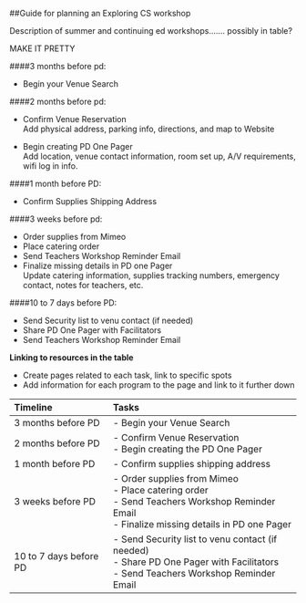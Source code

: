 
##Guide for planning an Exploring CS workshop

Description of summer and continuing ed workshops....... possibly in table?

MAKE IT PRETTY


####3 months before pd:
<br/>

- Begin your Venue Search<br/>


####2 months before pd:
<br/>

- Confirm Venue Reservation<br/>
Add physical address, parking info, directions, and map to Website

- Begin creating PD One Pager <br/>
Add location, venue contact information, room set up, A/V requirements, wifi log in info.

####1 month before PD:
<br/>

- Confirm Supplies Shipping Address


####3 weeks before pd:
<br/>

 - Order supplies from Mimeo
 - Place catering order
 - Send Teachers Workshop Reminder Email 
 - Finalize missing details in PD one Pager<br/>
 Update catering information, supplies tracking numbers, emergency contact, notes for teachers, etc.

####10 to 7 days before PD:
<br/>

- Send Security list to venu contact (if needed)
- Share PD One Pager with Facilitators
- Send Teachers Workshop Reminder Email


**Linking to resources in the table<br/>**

 - Create pages related to each task, link to specific spots
 - Add information for each program to the page and link to it further down


|Timeline| Tasks|
|:-------------|:-----------------|
|3 months before PD| - Begin your Venue Search |
|2 months before PD| - Confirm Venue Reservation <br/> - Begin creating the PD One Pager |
|1 month before PD| - Confirm supplies shipping address|
|3 weeks before PD| - Order supplies from Mimeo<br/>- Place catering order<br/>- Send Teachers Workshop Reminder Email<br/>- Finalize missing details in PD one Pager<br/>|
|10 to 7 days before PD|- Send Security list to venu contact (if needed)<br/> - Share PD One Pager with Facilitators<br/> - Send Teachers Workshop Reminder Email<br/>|